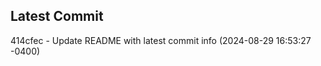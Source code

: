
## Latest Commit
414cfec - Update README with latest commit info (2024-08-29 16:53:27 -0400) <Yunxi-Zhou>
